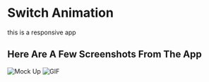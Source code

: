 # Switch Animation
this is a responsive app

## Here Are A Few Screenshots From The App
![Mock Up](https://user-images.githubusercontent.com/75843138/103117016-2d5ee100-469b-11eb-88ab-350a18460bed.png)
![GIF](https://user-images.githubusercontent.com/75843138/103117020-2fc13b00-469b-11eb-923e-6470e61f024b.gif)
